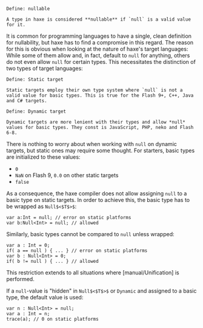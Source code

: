 ```
Define: nullable

A type in haxe is considered **nullable** if `null` is a valid value for it.
```

It is common for programming languages to have a single, clean definition for nullability, but haxe has to find a compromise in this regard. The reason for this is obvious when looking at the nature of haxe's target languages: While some of them allow and, in fact, default to `null` for anything, others do not even allow `null` for certain types. This necessitates the distinction of two types of target languages:

```
Define: Static target

Static targets employ their own type system where `null` is not a valid value for basic types. This is true for the Flash 9+, C++, Java and C# targets.
```
```
Define: Dynamic target

Dynamic targets are more lenient with their types and allow *null* values for basic types. They const is JavaScript, PHP, neko and Flash 6-8.
```

There is nothing to worry about when working with `null` on dynamic targets, but static ones may require some thought. For starters, basic types are initialized to these values:



* `0`
* `NaN` on Flash 9, `0.0` on other static targets
* `false`


As a consequence, the haxe compiler does not allow assigning `null` to a basic type on static targets. In order to achieve this, the basic type has to be wrapped as `Null$<$T$>$`:

```
var a:Int = null; // error on static platforms
var b:Null<Int> = null; // allowed
```
Similarly, basic types cannot be compared to `null` unless wrapped:

```
var a : Int = 0;
if( a == null ) { ... } // error on static platforms
var b : Null<Int> = 0;
if( b != null ) { ... } // allowed
```
This restriction extends to all situations where [manual/Unification] is performed.

If a `null`-value is "hidden" in `Null$<$T$>$` or `Dynamic` and assigned to a basic type, the default value is used:

```
var n : Null<Int> = null;
var a : Int = n;
trace(a); // 0 on static platforms
```